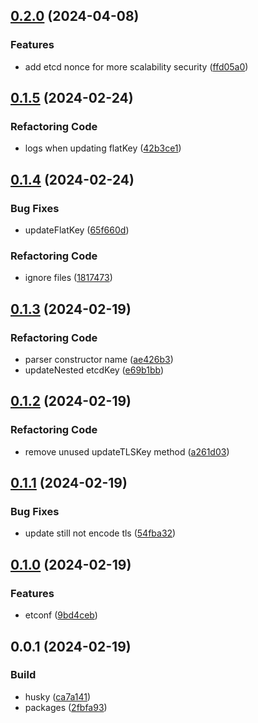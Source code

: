 

## [0.2.0](https://github.com/handysuherman/etconf/compare/0.1.5...0.2.0) (2024-04-08)


### Features

* add etcd nonce for more scalability security ([ffd05a0](https://github.com/handysuherman/etconf/commit/ffd05a0024a3cec6b36d6436084d874b45790030))

## [0.1.5](https://github.com/handysuherman/etconf/compare/0.1.4...0.1.5) (2024-02-24)


### Refactoring Code

* logs when updating flatKey ([42b3ce1](https://github.com/handysuherman/etconf/commit/42b3ce141077c476be4b7c8f14c44a87b096cea5))

## [0.1.4](https://github.com/handysuherman/etconf/compare/0.1.3...0.1.4) (2024-02-24)


### Bug Fixes

* updateFlatKey ([65f660d](https://github.com/handysuherman/etconf/commit/65f660db571471a2fbc81c88aa1464c09746edb5))


### Refactoring Code

* ignore files ([1817473](https://github.com/handysuherman/etconf/commit/181747368bc5ad7abae8c4064d20fde05d0617f5))

## [0.1.3](https://github.com/handysuherman/etconf/compare/0.1.2...0.1.3) (2024-02-19)


### Refactoring Code

* parser constructor name ([ae426b3](https://github.com/handysuherman/etconf/commit/ae426b3c572de3d48ffa836390a86076afa03bb1))
* updateNested etcdKey ([e69b1bb](https://github.com/handysuherman/etconf/commit/e69b1bbf2311980c098d8f4ee0966bddfefd93d3))

## [0.1.2](https://github.com/handysuherman/etconf/compare/0.1.1...0.1.2) (2024-02-19)


### Refactoring Code

* remove unused updateTLSKey method ([a261d03](https://github.com/handysuherman/etconf/commit/a261d03c3a73b4f59421c7ef767a041735029723))

## [0.1.1](https://github.com/handysuherman/etconf/compare/0.1.0...0.1.1) (2024-02-19)


### Bug Fixes

* update still not encode tls ([54fba32](https://github.com/handysuherman/etconf/commit/54fba32c9ad36248979299a4959b3045d5fa4edb))

## [0.1.0](https://github.com/handysuherman/etconf/compare/0.0.1...0.1.0) (2024-02-19)


### Features

* etconf ([9bd4ceb](https://github.com/handysuherman/etconf/commit/9bd4ceb6f3ef31c682ce2071b4bfd397588ce76a))

## 0.0.1 (2024-02-19)


### Build

* husky ([ca7a141](https://github.com/handysuherman/etconf/commit/ca7a141beb221e84e56f4398f35ca9f8dc3c52fe))
* packages ([2fbfa93](https://github.com/handysuherman/etconf/commit/2fbfa93a62bf7a5501c6b87576d67b4ff2a19736))
